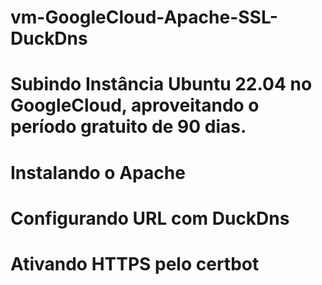 # vm-GoogleCloud-Apache-SSL-DuckDns

# Subindo Instância Ubuntu 22.04 no GoogleCloud, aproveitando o período gratuito de 90 dias.
# Instalando o Apache
# Configurando URL com DuckDns
# Ativando HTTPS pelo certbot


